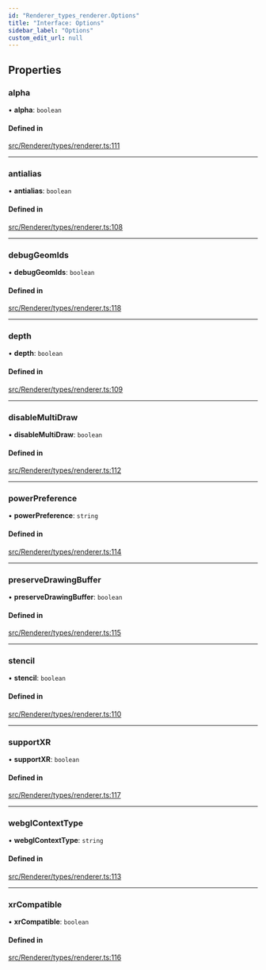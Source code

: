 ```yaml
---
id: "Renderer_types_renderer.Options"
title: "Interface: Options"
sidebar_label: "Options"
custom_edit_url: null
---
```




## Properties

### alpha

• **alpha**: `boolean`

#### Defined in

[src/Renderer/types/renderer.ts:111](https://github.com/ZeaInc/zea-engine/blob/716e8606e/src/Renderer/types/renderer.ts#L111)

___

### antialias

• **antialias**: `boolean`

#### Defined in

[src/Renderer/types/renderer.ts:108](https://github.com/ZeaInc/zea-engine/blob/716e8606e/src/Renderer/types/renderer.ts#L108)

___

### debugGeomIds

• **debugGeomIds**: `boolean`

#### Defined in

[src/Renderer/types/renderer.ts:118](https://github.com/ZeaInc/zea-engine/blob/716e8606e/src/Renderer/types/renderer.ts#L118)

___

### depth

• **depth**: `boolean`

#### Defined in

[src/Renderer/types/renderer.ts:109](https://github.com/ZeaInc/zea-engine/blob/716e8606e/src/Renderer/types/renderer.ts#L109)

___

### disableMultiDraw

• **disableMultiDraw**: `boolean`

#### Defined in

[src/Renderer/types/renderer.ts:112](https://github.com/ZeaInc/zea-engine/blob/716e8606e/src/Renderer/types/renderer.ts#L112)

___

### powerPreference

• **powerPreference**: `string`

#### Defined in

[src/Renderer/types/renderer.ts:114](https://github.com/ZeaInc/zea-engine/blob/716e8606e/src/Renderer/types/renderer.ts#L114)

___

### preserveDrawingBuffer

• **preserveDrawingBuffer**: `boolean`

#### Defined in

[src/Renderer/types/renderer.ts:115](https://github.com/ZeaInc/zea-engine/blob/716e8606e/src/Renderer/types/renderer.ts#L115)

___

### stencil

• **stencil**: `boolean`

#### Defined in

[src/Renderer/types/renderer.ts:110](https://github.com/ZeaInc/zea-engine/blob/716e8606e/src/Renderer/types/renderer.ts#L110)

___

### supportXR

• **supportXR**: `boolean`

#### Defined in

[src/Renderer/types/renderer.ts:117](https://github.com/ZeaInc/zea-engine/blob/716e8606e/src/Renderer/types/renderer.ts#L117)

___

### webglContextType

• **webglContextType**: `string`

#### Defined in

[src/Renderer/types/renderer.ts:113](https://github.com/ZeaInc/zea-engine/blob/716e8606e/src/Renderer/types/renderer.ts#L113)

___

### xrCompatible

• **xrCompatible**: `boolean`

#### Defined in

[src/Renderer/types/renderer.ts:116](https://github.com/ZeaInc/zea-engine/blob/716e8606e/src/Renderer/types/renderer.ts#L116)

